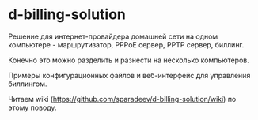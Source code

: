 # d-billing-solution
Решение для интернет-провайдера домашней сети на одном компьютере - маршрутизатор, PPPoE сервер, PPTP сервер, биллинг.

Конечно это можно разделить и разнести на несколько компьютеров.

Примеры конфигурационных файлов и веб-интерфейс для управления биллингом.

Читаем wiki (https://github.com/sparadeev/d-billing-solution/wiki) по этому поводу.
